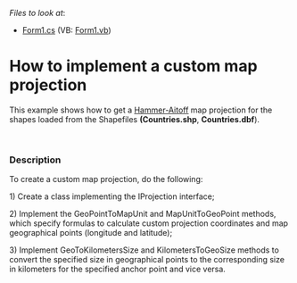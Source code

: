 <!-- default file list -->
*Files to look at*:

* [Form1.cs](./CS/CustomProjection/Form1.cs) (VB: [Form1.vb](./VB/CustomProjection/Form1.vb))
<!-- default file list end -->
# How to implement a custom map projection


<p>This example shows how to get a <a href="http://paulbourke.net/geometry/transformationprojection/"><u>Hammer-Aitoff</u></a> map projection for the shapes loaded from the Shapefiles <strong>(Countries.shp</strong>, <strong>Countries.dbf</strong>).</p><p><br />
</p>


<h3>Description</h3>

<p>To create a custom map projection, do the following:</p><p>1) Create a class implementing the IProjection interface;</p><p>2)  Implement the GeoPointToMapUnit and MapUnitToGeoPoint methods, which specify formulas to calculate custom projection coordinates and map geographical points (longitude and latitude);</p><p>3) Implement GeoToKilometersSize and KilometersToGeoSize methods to convert the specified size in geographical points to the corresponding size in kilometers for the specified anchor point and vice versa.</p><br />


<br/>


